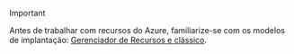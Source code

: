 > [!IMPORTANT]
> Antes de trabalhar com recursos do Azure, familiarize-se com os modelos de implantação: [Gerenciador de Recursos e clássico](../articles/resource-manager-deployment-model.md).
> 
> 

<!---HONumber=AcomDC_0218_2016-->
